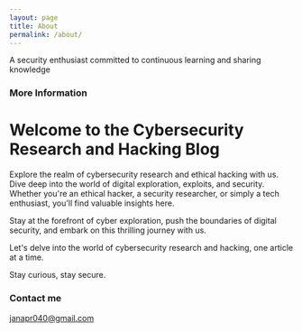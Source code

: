 ```yaml
---
layout: page
title: About
permalink: /about/
---
```


A security enthusiast committed to continuous learning and sharing knowledge

### More Information

# Welcome to the Cybersecurity Research and Hacking Blog

Explore the realm of cybersecurity research and ethical hacking with us. Dive deep into the world of digital exploration, exploits, and security. Whether you're an ethical hacker, a security researcher, or simply a tech enthusiast, you'll find valuable insights here.

Stay at the forefront of cyber exploration, push the boundaries of digital security, and embark on this thrilling journey with us.

Let's delve into the world of cybersecurity research and hacking, one article at a time.

Stay curious, stay secure.

### Contact me

[janapr040@gmail.com](mailto:janapr040@gmail.com)